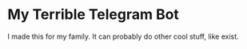 # My Terrible Telegram Bot

I made this for my family. It can probably do other cool stuff, like exist.



